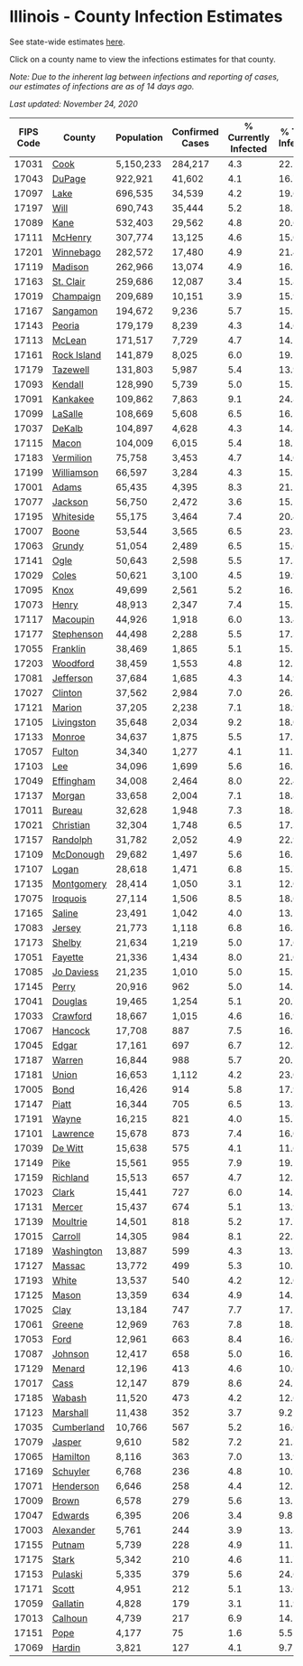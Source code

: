 # Illinois - County Infection Estimates

See state-wide estimates [here](/infections/us-il).

Click on a county name to view the infections estimates for that county.

*Note: Due to the inherent lag between infections and reporting of cases, our estimates of infections are as of 14 days ago.*

*Last updated: November 24, 2020*

|   FIPS Code |                     County |   Population |   Confirmed Cases |   % Currently Infected |   % Total Infected |
|-------------|----------------------------|--------------|-------------------|------------------------|--------------------|
|       17031 |               [Cook](cook) |    5,150,233 |           284,217 |                    4.3 |               22.5 |
|       17043 |           [DuPage](dupage) |      922,921 |            41,602 |                    4.1 |               16.7 |
|       17097 |               [Lake](lake) |      696,535 |            34,539 |                    4.2 |               19.6 |
|       17197 |               [Will](will) |      690,743 |            35,444 |                    5.2 |               18.7 |
|       17089 |               [Kane](kane) |      532,403 |            29,562 |                    4.8 |               20.6 |
|       17111 |         [McHenry](mchenry) |      307,774 |            13,125 |                    4.6 |               15.0 |
|       17201 |     [Winnebago](winnebago) |      282,572 |            17,480 |                    4.9 |               21.4 |
|       17119 |         [Madison](madison) |      262,966 |            13,074 |                    4.9 |               16.1 |
|       17163 |     [St. Clair](st.-clair) |      259,686 |            12,087 |                    3.4 |               15.8 |
|       17019 |     [Champaign](champaign) |      209,689 |            10,151 |                    3.9 |               15.9 |
|       17167 |       [Sangamon](sangamon) |      194,672 |             9,236 |                    5.7 |               15.2 |
|       17143 |           [Peoria](peoria) |      179,179 |             8,239 |                    4.3 |               14.6 |
|       17113 |           [McLean](mclean) |      171,517 |             7,729 |                    4.7 |               14.5 |
|       17161 | [Rock Island](rock-island) |      141,879 |             8,025 |                    6.0 |               19.1 |
|       17179 |       [Tazewell](tazewell) |      131,803 |             5,987 |                    5.4 |               13.9 |
|       17093 |         [Kendall](kendall) |      128,990 |             5,739 |                    5.0 |               15.7 |
|       17091 |       [Kankakee](kankakee) |      109,862 |             7,863 |                    9.1 |               24.8 |
|       17099 |         [LaSalle](lasalle) |      108,669 |             5,608 |                    6.5 |               16.5 |
|       17037 |           [DeKalb](dekalb) |      104,897 |             4,628 |                    4.3 |               14.8 |
|       17115 |             [Macon](macon) |      104,009 |             6,015 |                    5.4 |               18.7 |
|       17183 |     [Vermilion](vermilion) |       75,758 |             3,453 |                    4.7 |               14.0 |
|       17199 |   [Williamson](williamson) |       66,597 |             3,284 |                    4.3 |               15.5 |
|       17001 |             [Adams](adams) |       65,435 |             4,395 |                    8.3 |               21.2 |
|       17077 |         [Jackson](jackson) |       56,750 |             2,472 |                    3.6 |               15.1 |
|       17195 |     [Whiteside](whiteside) |       55,175 |             3,464 |                    7.4 |               20.4 |
|       17007 |             [Boone](boone) |       53,544 |             3,565 |                    6.5 |               23.1 |
|       17063 |           [Grundy](grundy) |       51,054 |             2,489 |                    6.5 |               15.6 |
|       17141 |               [Ogle](ogle) |       50,643 |             2,598 |                    5.5 |               17.3 |
|       17029 |             [Coles](coles) |       50,621 |             3,100 |                    4.5 |               19.9 |
|       17095 |               [Knox](knox) |       49,699 |             2,561 |                    5.2 |               16.2 |
|       17073 |             [Henry](henry) |       48,913 |             2,347 |                    7.4 |               15.2 |
|       17117 |       [Macoupin](macoupin) |       44,926 |             1,918 |                    6.0 |               13.4 |
|       17177 |   [Stephenson](stephenson) |       44,498 |             2,288 |                    5.5 |               17.3 |
|       17055 |       [Franklin](franklin) |       38,469 |             1,865 |                    5.1 |               15.2 |
|       17203 |       [Woodford](woodford) |       38,459 |             1,553 |                    4.8 |               12.5 |
|       17081 |     [Jefferson](jefferson) |       37,684 |             1,685 |                    4.3 |               14.9 |
|       17027 |         [Clinton](clinton) |       37,562 |             2,984 |                    7.0 |               26.3 |
|       17121 |           [Marion](marion) |       37,205 |             2,238 |                    7.1 |               18.9 |
|       17105 |   [Livingston](livingston) |       35,648 |             2,034 |                    9.2 |               18.0 |
|       17133 |           [Monroe](monroe) |       34,637 |             1,875 |                    5.5 |               17.5 |
|       17057 |           [Fulton](fulton) |       34,340 |             1,277 |                    4.1 |               11.2 |
|       17103 |                 [Lee](lee) |       34,096 |             1,699 |                    5.6 |               16.2 |
|       17049 |     [Effingham](effingham) |       34,008 |             2,464 |                    8.0 |               22.4 |
|       17137 |           [Morgan](morgan) |       33,658 |             2,004 |                    7.1 |               18.8 |
|       17011 |           [Bureau](bureau) |       32,628 |             1,948 |                    7.3 |               18.8 |
|       17021 |     [Christian](christian) |       32,304 |             1,748 |                    6.5 |               17.3 |
|       17157 |       [Randolph](randolph) |       31,782 |             2,052 |                    4.9 |               22.9 |
|       17109 |     [McDonough](mcdonough) |       29,682 |             1,497 |                    5.6 |               16.5 |
|       17107 |             [Logan](logan) |       28,618 |             1,471 |                    6.8 |               15.7 |
|       17135 |   [Montgomery](montgomery) |       28,414 |             1,050 |                    3.1 |               12.0 |
|       17075 |       [Iroquois](iroquois) |       27,114 |             1,506 |                    8.5 |               18.6 |
|       17165 |           [Saline](saline) |       23,491 |             1,042 |                    4.0 |               13.7 |
|       17083 |           [Jersey](jersey) |       21,773 |             1,118 |                    6.8 |               16.3 |
|       17173 |           [Shelby](shelby) |       21,634 |             1,219 |                    5.0 |               17.6 |
|       17051 |         [Fayette](fayette) |       21,336 |             1,434 |                    8.0 |               21.0 |
|       17085 |   [Jo Daviess](jo-daviess) |       21,235 |             1,010 |                    5.0 |               15.1 |
|       17145 |             [Perry](perry) |       20,916 |               962 |                    5.0 |               14.5 |
|       17041 |         [Douglas](douglas) |       19,465 |             1,254 |                    5.1 |               20.7 |
|       17033 |       [Crawford](crawford) |       18,667 |             1,015 |                    4.6 |               16.9 |
|       17067 |         [Hancock](hancock) |       17,708 |               887 |                    7.5 |               16.2 |
|       17045 |             [Edgar](edgar) |       17,161 |               697 |                    6.7 |               12.8 |
|       17187 |           [Warren](warren) |       16,844 |               988 |                    5.7 |               20.2 |
|       17181 |             [Union](union) |       16,653 |             1,112 |                    4.2 |               23.0 |
|       17005 |               [Bond](bond) |       16,426 |               914 |                    5.8 |               17.9 |
|       17147 |             [Piatt](piatt) |       16,344 |               705 |                    6.5 |               13.8 |
|       17191 |             [Wayne](wayne) |       16,215 |               821 |                    4.0 |               15.7 |
|       17101 |       [Lawrence](lawrence) |       15,678 |               873 |                    7.4 |               16.0 |
|       17039 |         [De Witt](de-witt) |       15,638 |               575 |                    4.1 |               11.6 |
|       17149 |               [Pike](pike) |       15,561 |               955 |                    7.9 |               19.1 |
|       17159 |       [Richland](richland) |       15,513 |               657 |                    4.7 |               12.5 |
|       17023 |             [Clark](clark) |       15,441 |               727 |                    6.0 |               14.7 |
|       17131 |           [Mercer](mercer) |       15,437 |               674 |                    5.1 |               13.9 |
|       17139 |       [Moultrie](moultrie) |       14,501 |               818 |                    5.2 |               17.7 |
|       17015 |         [Carroll](carroll) |       14,305 |               984 |                    8.1 |               22.3 |
|       17189 |   [Washington](washington) |       13,887 |               599 |                    4.3 |               13.7 |
|       17127 |           [Massac](massac) |       13,772 |               499 |                    5.3 |               10.1 |
|       17193 |             [White](white) |       13,537 |               540 |                    4.2 |               12.0 |
|       17125 |             [Mason](mason) |       13,359 |               634 |                    4.9 |               14.5 |
|       17025 |               [Clay](clay) |       13,184 |               747 |                    7.7 |               17.1 |
|       17061 |           [Greene](greene) |       12,969 |               763 |                    7.8 |               18.3 |
|       17053 |               [Ford](ford) |       12,961 |               663 |                    8.4 |               16.6 |
|       17087 |         [Johnson](johnson) |       12,417 |               658 |                    5.0 |               16.7 |
|       17129 |           [Menard](menard) |       12,196 |               413 |                    4.6 |               10.6 |
|       17017 |               [Cass](cass) |       12,147 |               879 |                    8.6 |               24.5 |
|       17185 |           [Wabash](wabash) |       11,520 |               473 |                    4.2 |               12.6 |
|       17123 |       [Marshall](marshall) |       11,438 |               352 |                    3.7 |                9.2 |
|       17035 |   [Cumberland](cumberland) |       10,766 |               567 |                    5.2 |               16.6 |
|       17079 |           [Jasper](jasper) |        9,610 |               582 |                    7.2 |               21.3 |
|       17065 |       [Hamilton](hamilton) |        8,116 |               363 |                    7.0 |               13.9 |
|       17169 |       [Schuyler](schuyler) |        6,768 |               236 |                    4.8 |               10.7 |
|       17071 |     [Henderson](henderson) |        6,646 |               258 |                    4.4 |               12.5 |
|       17009 |             [Brown](brown) |        6,578 |               279 |                    5.6 |               13.5 |
|       17047 |         [Edwards](edwards) |        6,395 |               206 |                    3.4 |                9.8 |
|       17003 |     [Alexander](alexander) |        5,761 |               244 |                    3.9 |               13.8 |
|       17155 |           [Putnam](putnam) |        5,739 |               228 |                    4.9 |               11.7 |
|       17175 |             [Stark](stark) |        5,342 |               210 |                    4.6 |               11.7 |
|       17153 |         [Pulaski](pulaski) |        5,335 |               379 |                    5.6 |               24.6 |
|       17171 |             [Scott](scott) |        4,951 |               212 |                    5.1 |               13.6 |
|       17059 |       [Gallatin](gallatin) |        4,828 |               179 |                    3.1 |               11.9 |
|       17013 |         [Calhoun](calhoun) |        4,739 |               217 |                    6.9 |               14.1 |
|       17151 |               [Pope](pope) |        4,177 |                75 |                    1.6 |                5.5 |
|       17069 |           [Hardin](hardin) |        3,821 |               127 |                    4.1 |                9.7 |